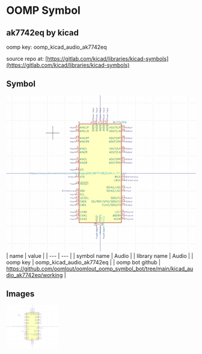 # OOMP Symbol  
## ak7742eq  by kicad  
  
oomp key: oomp_kicad_audio_ak7742eq  
  
source repo at: [https://gitlab.com/kicad/libraries/kicad-symbols](https://gitlab.com/kicad/libraries/kicad-symbols)  
## Symbol  
  
[![working.png](working_600.png)](working.png)  
| name | value | 
| --- | --- | 
| symbol name | Audio | 
| library name | Audio | 
| oomp key | oomp_kicad_audio_ak7742eq | 
| oomp bot github | https://github.com/oomlout/oomlout_oomp_symbol_bot/tree/main/kicad_audio_ak7742eq/working | 
## Images  
  
[![working.png](working_140.png)](working.png)  
